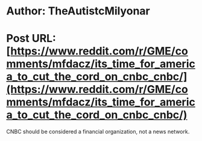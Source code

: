 # Author: TheAutistcMilyonar
# Post URL: [https://www.reddit.com/r/GME/comments/mfdacz/its_time_for_america_to_cut_the_cord_on_cnbc_cnbc/](https://www.reddit.com/r/GME/comments/mfdacz/its_time_for_america_to_cut_the_cord_on_cnbc_cnbc/)


CNBC should be considered a financial organization, not a news network.